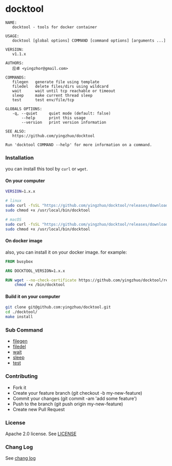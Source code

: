 # docktool

```
NAME:
   docktool - tools for docker container

USAGE:
   docktool [global options] COMMAND [command options] [arguments ...]

VERSION:
   v1.1.x

AUTHORS:
   应卓 <yingzhor@gmail.com>

COMMANDS:
   filegen   generate file using template
   filedel   delete files/dirs using wildcard
   wait      wait until tcp reachable or timeout
   sleep     make current thread sleep
   test      test env/file/tcp

GLOBALS OPTIONS:
   -q, --quiet     quiet mode (default: false)
       --help      print this usage
       --version   print version information

SEE ALSO:
   https://github.com/yingzhuo/docktool

Run 'docktool COMMAND --help' for more information on a command.

```

### Installation

you can install this tool by `curl` or `wget`.

#### On your computer

```bash
VERSION=1.x.x

# linux
sudo curl -fsSL "https://github.com/yingzhuo/docktool/releases/download/$VERSION/docktool-linux-amd64-$VERSION" -o /usr/local/bin/docktool
sudo chmod +x /usr/local/bin/docktool

# macOS
sudo curl -fsSL "https://github.com/yingzhuo/docktool/releases/download/$VERSION/docktool-darwin-amd64-$VERSION" -o /usr/local/bin/docktool
sudo chmod +x /usr/local/bin/docktool
```

#### On docker image

also, you can install it on your docker image. for example:

```dockerfile
FROM busybox

ARG DOCKTOOL_VERSION=1.x.x

RUN wget --no-check-certificate https://github.com/yingzhuo/docktool/releases/download/$DOCKTOOL_VERSION/docktool-linux-amd64-$DOCKTOOL_VERSION -O /bin/docktool && \
    chmod +x /bin/docktool
```

#### Build it on your computer

```bash
git clone git@github.com:yingzhuo/docktool.git
cd ./docktool/
make install
```

### Sub Command

* [filegen](./.github/filegen.md)
* [filedel](./.github/filedel.md)
* [wait](./.github/wait.md)
* [sleep](./.github/sleep.md)
* [test](./.github/test.md)

### Contributing

* Fork it
* Create your feature branch (git checkout -b my-new-feature)
* Commit your changes (git commit -am 'add some feature')
* Push to the branch (git push origin my-new-feature)
* Create new Pull Request

### License

Apache 2.0 license. See [LICENSE](./LICENSE)

### Chang Log

See [chang log](./CHANGELOG.md)
